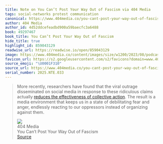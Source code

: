 ```yaml
---
title: Note on You Can’t Post Your Way Out of Fascism via 404 Media
tags: social-networks protest communication
canonical: https://www.404media.co/you-cant-post-your-way-out-of-fascism/
author: 404 Media
author_id: 4d52ddcefeadbd900a59baecfc3a6488
book: 49297467
book_title: You Can’t Post Your Way Out of Fascism
hide_title: true
highlight_id: 859043129
readwise_url: https://readwise.io/open/859043129
image: https://www.404media.co/content/images/size/w1200/2023/08/podcast-art-black-1.jpg
favicon_url: https://s2.googleusercontent.com/s2/favicons?domain=www.404media.co
source_emoji: "\U0001F310"
source_url: https://www.404media.co/you-cant-post-your-way-out-of-fascism/#:~:text=More%20recently%2C%20researchers,organizing%20against%20them.
serial_number: 2025.NTE.033
---
```

> More recently, researchers have found that the viral outrage disseminated on social media in response to these ridiculous claims actually [reduces the effectiveness of collective action](https://par.nsf.gov/servlets/purl/10095997?ref=404media.co). The result is a media environment that keeps us in a state of debilitating fear and anger, endlessly reacting to our oppressors instead of organizing against them.
> <div class="quoteback-footer"><div class="quoteback-avatar"><img class="mini-favicon" src="https://s2.googleusercontent.com/s2/favicons?domain=www.404media.co"></div><div class="quoteback-metadata"><div class="metadata-inner"><span style="display:none">FROM:</span><div aria-label="404 Media" class="quoteback-author"> 404 Media</div><div aria-label="You Can’t Post Your Way Out of Fascism" class="quoteback-title"> You Can’t Post Your Way Out of Fascism</div></div></div><div class="quoteback-backlink"><a target="_blank" aria-label="go to the full text of this quotation" rel="noopener" href="https://www.404media.co/you-cant-post-your-way-out-of-fascism/#:~:text=More%20recently%2C%20researchers,organizing%20against%20them." class="quoteback-arrow"> Source</a></div></div>